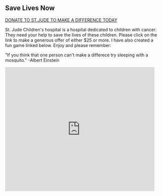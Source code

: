 ## Save Lives Now

[DONATE TO ST.JUDE TO MAKE A DIFFERENCE TODAY](https://www.stjude.org/donate/donate-to-st-jude.html)

St. Jude Children's hospital is a hospital dedicated to children with cancer. They need your help to save the lives of these children. Please click on the link to make a generous offer of either $25 or more. I have also created a fun game linked below. Enjoy and please remember:

"If you think that one person can't make a differece try sleeping with a mosquito."
-Albert Einstein

<iframe src="https://scratch.mit.edu/projects/364293387/embed" allowtransparency="true" width="485" height="402" frameborder="0" scrolling="no" allowfullscreen></iframe>
